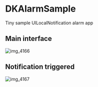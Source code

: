 # DKAlarmSample
Tiny sample UILocalNotification alarm app

## Main interface

![img_4166](https://cloud.githubusercontent.com/assets/720966/9692639/0e29d9fc-5353-11e5-95d9-39b26fb3201d.PNG)

## Notification triggered

![img_4167](https://cloud.githubusercontent.com/assets/720966/9692642/12de75ac-5353-11e5-8756-03479bc992bb.PNG)
